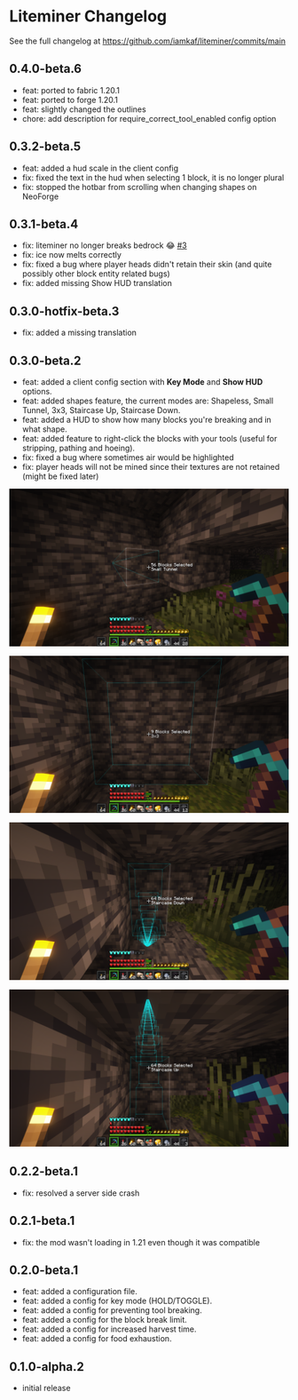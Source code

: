 # Liteminer Changelog

See the full changelog at https://github.com/iamkaf/liteminer/commits/main

## 0.4.0-beta.6

- feat: ported to fabric 1.20.1
- feat: ported to forge 1.20.1
- feat: slightly changed the outlines
- chore: add description for require_correct_tool_enabled config option

## 0.3.2-beta.5

- feat: added a hud scale in the client config
- fix: fixed the text in the hud when selecting 1 block, it is no longer plural
- fix: stopped the hotbar from scrolling when changing shapes on NeoForge

## 0.3.1-beta.4

- fix: liteminer no longer breaks bedrock 😂 [#3](https://github.com/iamkaf/mod-issues/issues/3)
- fix: ice now melts correctly
- fix: fixed a bug where player heads didn't retain their skin (and quite possibly other block entity related bugs)
- fix: added missing Show HUD translation

## 0.3.0-hotfix-beta.3

- fix: added a missing translation

## 0.3.0-beta.2

- feat: added a client config section with __Key Mode__ and __Show HUD__ options.
- feat: added shapes feature, the current modes are: Shapeless, Small Tunnel, 3x3, Staircase Up, Staircase Down.
- feat: added a HUD to show how many blocks you're breaking and in what shape.
- feat: added feature to right-click the blocks with your tools (useful for stripping, pathing and hoeing).
- fix: fixed a bug where sometimes air would be highlighted
- fix: player heads will not be mined since their textures are not retained (might be fixed later)

![Mining Shapes](https://raw.githubusercontent.com/iamkaf/modresources/refs/heads/main/pages/liteminer/screenshot1.png)

![Mining Shapes](https://raw.githubusercontent.com/iamkaf/modresources/refs/heads/main/pages/liteminer/screenshot2.png)

![Mining Shapes](https://raw.githubusercontent.com/iamkaf/modresources/refs/heads/main/pages/liteminer/screenshot3.png)

![Mining Shapes](https://raw.githubusercontent.com/iamkaf/modresources/refs/heads/main/pages/liteminer/screenshot4.png)

## 0.2.2-beta.1

- fix: resolved a server side crash

## 0.2.1-beta.1

- fix: the mod wasn't loading in 1.21 even though it was compatible

## 0.2.0-beta.1

- feat: added a configuration file.
- feat: added a config for key mode (HOLD/TOGGLE).
- feat: added a config for preventing tool breaking.
- feat: added a config for the block break limit.
- feat: added a config for increased harvest time.
- feat: added a config for food exhaustion.

## 0.1.0-alpha.2

- initial release

